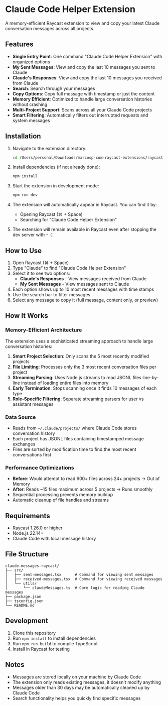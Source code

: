 # Claude Code Helper Extension

A memory-efficient Raycast extension to view and copy your latest Claude conversation messages across all projects.

## Features

- **Single Entry Point**: One command "Claude Code Helper Extension" with organized options
- **My Sent Messages**: View and copy the last 10 messages you sent to Claude
- **Claude's Responses**: View and copy the last 10 messages you received from Claude
- **Search**: Search through your messages
- **Copy Options**: Copy full message with timestamp or just the content
- **Memory Efficient**: Optimized to handle large conversation histories without crashing
- **Multi-Project Support**: Scans across all your Claude Code projects
- **Smart Filtering**: Automatically filters out interrupted requests and system messages

## Installation

1. Navigate to the extension directory:
   ```bash
   cd /Users/personal/Downloads/marcosp-com-raycast-extensions/raycast-extensions/claude-messages/
   ```

2. Install dependencies (if not already done):
   ```bash
   npm install
   ```

3. Start the extension in development mode:
   ```bash
   npm run dev
   ```

4. The extension will automatically appear in Raycast. You can find it by:
   - Opening Raycast (⌘ + Space)
   - Searching for "Claude Code Helper Extension"

5. The extension will remain available in Raycast even after stopping the dev server with `⌃ C`

## How to Use

1. Open Raycast (⌘ + Space)
2. Type "Claude" to find "Claude Code Helper Extension"
3. Select it to see two options:
   - **Claude's Responses** - View messages received from Claude
   - **My Sent Messages** - View messages sent to Claude
4. Each option shows up to 10 most recent messages with time stamps
5. Use the search bar to filter messages
6. Select any message to copy it (full message, content only, or preview)

## How It Works

### Memory-Efficient Architecture
The extension uses a sophisticated streaming approach to handle large conversation histories:

1. **Smart Project Selection**: Only scans the 5 most recently modified projects
2. **File Limiting**: Processes only the 3 most recent conversation files per project
3. **Streaming Parsing**: Uses Node.js streams to read JSONL files line-by-line instead of loading entire files into memory
4. **Early Termination**: Stops scanning once it finds 10 messages of each type
5. **Role-Specific Filtering**: Separate streaming parsers for user vs assistant messages

### Data Source
- Reads from `~/.claude/projects/` where Claude Code stores conversation history
- Each project has JSONL files containing timestamped message exchanges
- Files are sorted by modification time to find the most recent conversations first

### Performance Optimizations
- **Before**: Would attempt to read 600+ files across 24+ projects → Out of Memory
- **After**: Reads ~15 files maximum across 5 projects → Runs smoothly
- Sequential processing prevents memory buildup
- Automatic cleanup of file handles and streams

## Requirements

- Raycast 1.26.0 or higher
- Node.js 22.14+
- Claude Code with local message history

## File Structure

```
claude-messages-raycast/
├── src/
│   ├── sent-messages.tsx      # Command for viewing sent messages
│   ├── received-messages.tsx  # Command for viewing received messages
│   └── utils/
│       └── claudeMessages.ts  # Core logic for reading Claude messages
├── package.json
├── tsconfig.json
└── README.md
```

## Development

1. Clone this repository
2. Run `npm install` to install dependencies
3. Run `npm run build` to compile TypeScript
4. Install in Raycast for testing

## Notes

- Messages are stored locally on your machine by Claude Code
- The extension only reads existing messages, it doesn't modify anything
- Messages older than 30 days may be automatically cleaned up by Claude Code
- Search functionality helps you quickly find specific messages